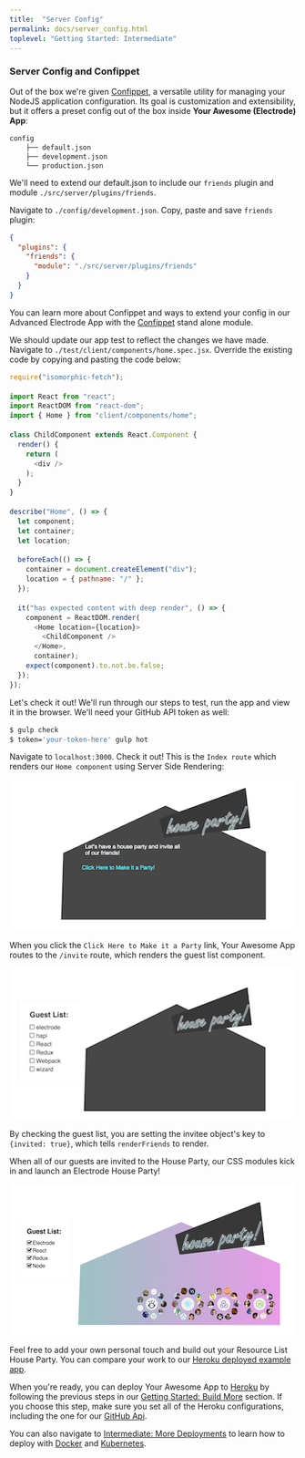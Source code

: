 ```yaml
---
title:  "Server Config"
permalink: docs/server_config.html
toplevel: "Getting Started: Intermediate"
---
```


### Server Config and Confippet

Out of the box we're given [Confippet], a versatile utility for managing your
NodeJS application configuration. Its goal is customization and extensibility,
but it offers a preset config out of the box inside **Your Awesome (Electrode)
App**:

```
config
    ├── default.json
    ├── development.json
    └── production.json
```

We'll need to extend our default.json to include our `friends` plugin and module
`./src/server/plugins/friends`.

Navigate to `./config/development.json`. Copy, paste and save
`friends` plugin:

```json
{
  "plugins": {
    "friends": {
      "module": "./src/server/plugins/friends"
    }
  }
}
```

You can learn more about Confippet and ways to extend your config in our
Advanced Electrode App with the [Confippet] stand alone module.

We should update our app test to reflect the changes we have made. Navigate to
`./test/client/components/home.spec.jsx`. Override the existing
code by copying and pasting the code below:

```javascript
require("isomorphic-fetch");

import React from "react";
import ReactDOM from "react-dom";
import { Home } from "client/components/home";

class ChildComponent extends React.Component {
  render() {
    return (
      <div />
    );
  }
}

describe("Home", () => {
  let component;
  let container;
  let location;

  beforeEach(() => {
    container = document.createElement("div");
    location = { pathname: "/" };
  });

  it("has expected content with deep render", () => {
    component = ReactDOM.render(
      <Home location={location}>
        <ChildComponent />
      </Home>,
      container);
    expect(component).to.not.be.false;
  });
});
```

Let's check it out! We'll run through our steps to test, run the app and view it
in the browser. We'll need your GitHub API token as well:

```bash
$ gulp check
$ token='your-token-here' gulp hot
```

Navigate to `localhost:3000`. Check it out! This is the `Index route` which
renders our `Home component` using Server Side Rendering:

![app-home-view](/img/app-home-view.png)

When you click the `Click Here to Make it a Party` link, Your Awesome App routes
to the `/invite` route, which renders the guest list component.

![app-guest-list](/img/app-guest-list-view.png)

By checking the guest list, you are setting the invitee object's key
to `{invited: true}`, which tells `renderFriends` to render.

When all of our guests are invited to the House Party, our CSS modules kick in
and launch an Electrode House Party!

![app-party-view](/img/party-collabos.png)

Feel free to add your own personal touch and build out your Resource List House
Party. You can compare your work to our [Heroku deployed example app].

When you're ready, you can deploy Your Awesome App to [Heroku] by following the
previous steps in our [Getting Started: Build More] section. If you choose this
step, make sure you set all of the Heroku configurations, including the one for
our [GitHub Api].

You can also navigate to [Intermediate: More Deployments] to learn how to deploy
with [Docker] and [Kubernetes].

[Confippet]: https://github.com/electrode-io/electrode-confippet
[Heroku deployed example app]: https://electrode-example-app.herokuapp.com/
[Heroku]: https://devcenter.heroku.com/categories/deployment
[Getting Started: Build More]: build_component.html
[GitHub Api]: build_server_plugin.
[Intermediate: More Deployments]: more_deployments.html
[Docker]: docker.html
[Kubernetes]: kubernetes.html
